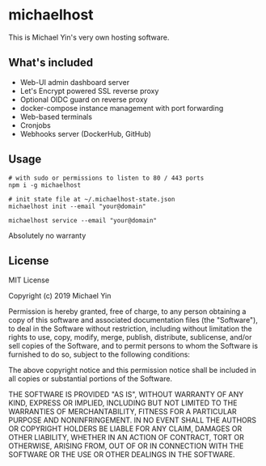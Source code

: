 michaelhost
=====

This is Michael Yin's very own hosting software.

## What's included

* Web-UI admin dashboard server
* Let's Encrypt powered SSL reverse proxy
* Optional OIDC guard on reverse proxy
* docker-compose instance management with port forwarding
* Web-based terminals
* Cronjobs
* Webhooks server (DockerHub, GitHub)

## Usage

```
# with sudo or permissions to listen to 80 / 443 ports
npm i -g michaelhost

# init state file at ~/.michaelhost-state.json
michaelhost init --email "your@domain"

michaelhost service --email "your@domain"
```

Absolutely no warranty

## License

MIT License

Copyright (c) 2019 Michael Yin

Permission is hereby granted, free of charge, to any person obtaining a copy
of this software and associated documentation files (the "Software"), to deal
in the Software without restriction, including without limitation the rights
to use, copy, modify, merge, publish, distribute, sublicense, and/or sell
copies of the Software, and to permit persons to whom the Software is
furnished to do so, subject to the following conditions:

The above copyright notice and this permission notice shall be included in all
copies or substantial portions of the Software.

THE SOFTWARE IS PROVIDED "AS IS", WITHOUT WARRANTY OF ANY KIND, EXPRESS OR
IMPLIED, INCLUDING BUT NOT LIMITED TO THE WARRANTIES OF MERCHANTABILITY,
FITNESS FOR A PARTICULAR PURPOSE AND NONINFRINGEMENT. IN NO EVENT SHALL THE
AUTHORS OR COPYRIGHT HOLDERS BE LIABLE FOR ANY CLAIM, DAMAGES OR OTHER
LIABILITY, WHETHER IN AN ACTION OF CONTRACT, TORT OR OTHERWISE, ARISING FROM,
OUT OF OR IN CONNECTION WITH THE SOFTWARE OR THE USE OR OTHER DEALINGS IN THE
SOFTWARE.
